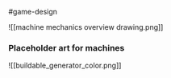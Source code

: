 #game-design 

![[machine mechanics overview drawing.png]]


### Placeholder art for machines
![[buildable_generator_color.png]]

